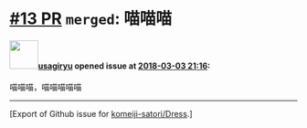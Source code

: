 # [\#13 PR](https://github.com/komeiji-satori/Dress/pull/13) `merged`: 喵喵喵

#### <img src="https://avatars.githubusercontent.com/u/17731805?u=a566266c1bf742b87ccaa36657fb66e123501fe4&v=4" width="50">[usagiryu](https://github.com/usagiryu) opened issue at [2018-03-03 21:16](https://github.com/komeiji-satori/Dress/pull/13):

喵喵喵，喵喵喵喵喵




-------------------------------------------------------------------------------



[Export of Github issue for [komeiji-satori/Dress](https://github.com/komeiji-satori/Dress).]
